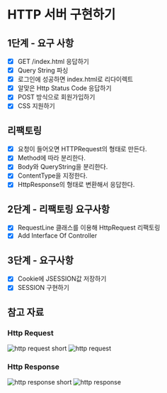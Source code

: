 # HTTP 서버 구현하기

## 1단계 - 요구 사항
- [x] GET /index.html 응답하기
- [x] Query String 파싱
- [x] 로그인에 성공하면 index.html로 리다이렉트
- [x] 알맞은 Http Status Code 응답하기
- [x] POST 방식으로 회원가입하기
- [x] CSS 지원하기

## 리팩토링
- [x] 요청이 들어오면 HTTPRequest의 형태로 만든다.
- [x] Method에 따라 분리한다.
- [x] Body와 QueryString을 분리한다.
- [x] ContentType을 지정한다.
- [x] HttpResponse의 형태로 변환해서 응답한다.

## 2단계 - 리팩토링 요구사항
- [x] RequestLine 클래스를 이용해 HttpRequest 리팩토링
- [x] Add Interface Of Controller

## 3단계 - 요구사항
- [x] Cookie에 JSESSION값 저장하기
- [x] SESSION 구현하기

## 참고 자료
### Http Request
![http request short](https://media.prod.mdn.mozit.cloud/attachments/2016/08/09/13687/5d4c4719f4099d5342a5093bdf4a8843/HTTP_Request.png)
![http request](https://user-images.githubusercontent.com/43840561/131206379-3567c628-8fe5-4e3f-8aca-277594992dbe.png)

### Http Response
![http response short](https://media.prod.mdn.mozit.cloud/attachments/2016/08/09/13691/58390536967466a1a59ba98d06f43433/HTTP_Response.png)
![http response](https://user-images.githubusercontent.com/43840561/131206382-8ed7b3ef-f363-4584-a17f-00ca3728c6b6.png)